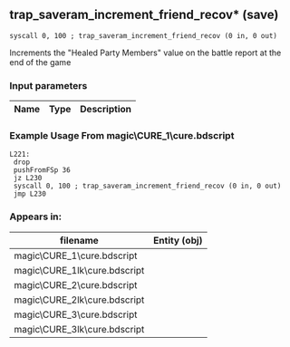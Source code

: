 ## trap_saveram_increment_friend_recov* (save)

`syscall 0, 100 ; trap_saveram_increment_friend_recov (0 in, 0 out)`

Increments the "Healed Party Members" value on the battle report at the end of the game

### Input parameters
| Name | Type | Description
|------|------|------------


### Example Usage From magic\CURE_1\cure.bdscript
```plaintext
L221:
 drop 
 pushFromFSp 36
 jz L230
 syscall 0, 100 ; trap_saveram_increment_friend_recov (0 in, 0 out)
 jmp L230
```


### Appears in:
| filename | Entity (obj)
|----------|-------------
| magic\CURE_1\cure.bdscript       |           
| magic\CURE_1lk\cure.bdscript       |           
| magic\CURE_2\cure.bdscript       |           
| magic\CURE_2lk\cure.bdscript       |           
| magic\CURE_3\cure.bdscript       |           
| magic\CURE_3lk\cure.bdscript       |           




